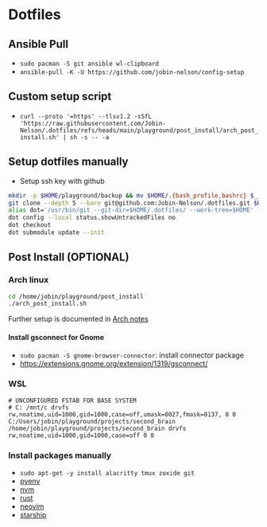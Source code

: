 # Dotfiles

## Ansible Pull

- `sudo pacman -S git ansible wl-clipboard`
- `ansible-pull -K -U https://github.com/jobin-nelson/config-setup`

## Custom setup script

- `curl --proto '=https' --tlsv1.2 -sSfL 'https://raw.githubusercontent.com/Jobin-Nelson/.dotfiles/refs/heads/main/playground/post_install/arch_post_install.sh' | sh -s -- -a`

## Setup dotfiles manually

- Setup ssh key with github

```bash
mkdir -p $HOME/playground/backup && mv $HOME/.{bash_profile,bashrc} $_
git clone --depth 5 --bare git@github.com:Jobin-Nelson/.dotfiles.git $HOME/.dotfiles
alias dot='/usr/bin/git --git-dir=$HOME/.dotfiles/ --work-tree=$HOME'
dot config --local status.showUntrackedFiles no
dot checkout
dot submodule update --init
```

## Post Install (OPTIONAL)

### Arch linux

```bash
cd /home/jobin/playground/post_install
./arch_post_install.sh
```

Further setup is documented in [Arch notes](./playground/post_install/arch_notes.md)

#### Install gsconnect for Gnome

- `sudo pacman -S gnome-browser-connector`: install connector package
- https://extensions.gnome.org/extension/1319/gsconnect/

### WSL

```
# UNCONFIGURED FSTAB FOR BASE SYSTEM
# C: /mnt/c drvfs rw,noatime,uid=1000,gid=1000,case=off,umask=0027,fmask=0137, 0 0
C:/Users/jobin/playground/projects/second_brain /home/jobin/playground/projects/second_brain drvfs rw,noatime,uid=1000,gid=1000,case=off 0 0
```

### Install packages manually

- `sudo apt-get -y install alacritty tmux zoxide git`
- [pyenv](https://github.com/pyenv/pyenv)
- [nvm](https://github.com/nvm-sh/nvm)
- [rust](https://rustup.rs/)
- [neovim](https://github.com/neovim/neovim)
- [starship](https://starship.rs/)

